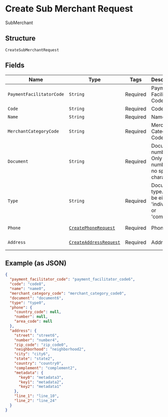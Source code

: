 
# Create Sub Merchant Request

SubMerchant

## Structure

`CreateSubMerchantRequest`

## Fields

| Name | Type | Tags | Description | Getter | Setter |
|  --- | --- | --- | --- | --- | --- |
| `PaymentFacilitatorCode` | `String` | Required | Payment Facilitator Code | String getPaymentFacilitatorCode() | setPaymentFacilitatorCode(String paymentFacilitatorCode) |
| `Code` | `String` | Required | Code | String getCode() | setCode(String code) |
| `Name` | `String` | Required | Name | String getName() | setName(String name) |
| `MerchantCategoryCode` | `String` | Required | Merchant Category Code | String getMerchantCategoryCode() | setMerchantCategoryCode(String merchantCategoryCode) |
| `Document` | `String` | Required | Document number. Only numbers, no special characters. | String getDocument() | setDocument(String document) |
| `Type` | `String` | Required | Document type. Can be either 'individual' or 'company' | String getType() | setType(String type) |
| `Phone` | [`CreatePhoneRequest`](../../doc/models/create-phone-request.md) | Required | Phone | CreatePhoneRequest getPhone() | setPhone(CreatePhoneRequest phone) |
| `Address` | [`CreateAddressRequest`](../../doc/models/create-address-request.md) | Required | Address | CreateAddressRequest getAddress() | setAddress(CreateAddressRequest address) |

## Example (as JSON)

```json
{
  "payment_facilitator_code": "payment_facilitator_code6",
  "code": "code8",
  "name": "name0",
  "merchant_category_code": "merchant_category_code0",
  "document": "document6",
  "type": "type0",
  "phone": {
    "country_code": null,
    "number": null,
    "area_code": null
  },
  "address": {
    "street": "street6",
    "number": "number4",
    "zip_code": "zip_code0",
    "neighborhood": "neighborhood2",
    "city": "city6",
    "state": "state2",
    "country": "country0",
    "complement": "complement2",
    "metadata": {
      "key0": "metadata3",
      "key1": "metadata2",
      "key2": "metadata1"
    },
    "line_1": "line_10",
    "line_2": "line_24"
  }
}
```

